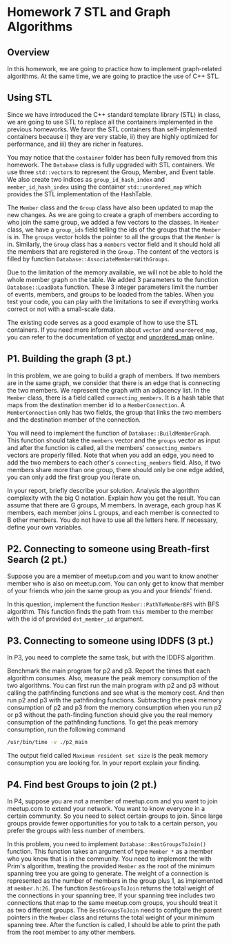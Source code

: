 # Homework 7 STL and Graph Algorithms

## Overview

In this homework, we are going to practice how to implement graph-related algorithms. At the same time, 
we are going to practice the use of C++ STL.

## Using STL

Since we have introduced the C++ standard template library (STL) in class, we are going to use STL to replace 
all the containers implemented in the previous homeworks. We favor the STL containers than self-implemented 
containers because
i) they are very stable, ii) they are highly optimized for performance, and iii) they are richer in features.

You may notice that the `container` folder has been fully removed from this homework. The `Database` class is 
fully upgraded with STL containers. We use three `std::vector`s to represent the Group, Member, and Event table. 
We also  create two indices as `group_id_hash_index` and `member_id_hash_index` using the container 
`std::unordered_map` which provides the STL implementation of the HashTable.

The `Member` class and the `Group` class have also been updated to map the new changes. As we are going to 
create a graph of members according to who join the same group, we added a few vectors to the classes. In 
`Member` class, we have a `group_ids` field telling the ids of the groups that the `Member` is in. The `groups` 
vector holds the pointer to all the groups that the `Member` is in.  Similarly, the `Group` class has a `members`
vector field and it should hold all the members that are registered in the `Group`. The content of the vectors 
is filled by function `Database::AssociateMembersWithGroups`.

Due to the limitation of the memory available, we will not be able to hold the whole member graph on the table. 
We added 3 parameters to the function `Database::LoadData` function. These 3 integer parameters limit the number
of events, members, and groups to be loaded from the tables. When you test your code, you can play with the 
limitations to see if everything works correct or not with a small-scale data.

The existing code serves as a good example of how to use the STL
containers.  If you need more information about `vector` and `unordered_map`, you can refer to the documentation of
[vector](http://www.cplusplus.com/reference/vector/vector/) and
[unordered_map](http://www.cplusplus.com/reference/unordered_map/unordered_map/)
online.

## P1. Building the graph (3 pt.)

In this problem, we are going to build a graph of members. If two members are in the same graph, we consider 
that there is an edge that is connecting the two members. We represent the graph with an adjacency list. In the 
`Member` class, there is a field called `connecting_members`. It is a hash table that maps from
the destination member id to a `MemberConnection`. A `MemberConnection` only has two fields, the group that 
links the two members and the destination member of the connection.

You will need to implement the function of `Database::BuildMemberGraph`. This function should take the `members`
vector and the `groups` vector as input and after the function is called, all the members' `connecting_members` 
vectors are properly filled. Note that when you add an edge, you need to add the two members to each other's
`connecting_members` field. Also, if two members share more than one group, there should only be one edge added, 
you can only add the first group you iterate on.

In your report, briefly describe your solution. Analysis the algorithm
complexity with the big O notation. Explain how you get the result. You can assume that there are G groups, 
M members. In average, each group has K members, each member joins L groups, and each member is connected to 
B other members. You do not have to use all the letters here. If necessary, define your own variables.

## P2. Connecting to someone using Breath-first Search (2 pt.)

Suppose you are a member of meetup.com and you want to know another member who is also on meetup.com. You can
only get to know that member of your friends who join the same group as you and your friends' friend. 

In this question, implement the function `Member::PathToMemberBFS` with BFS algorithm. This function finds the
path from `this` member to the member with the id of provided `dst_member_id` argument.

## P3. Connecting to someone using IDDFS (3 pt.)

In P3, you need to complete the same task, but with the IDDFS algorithm.

Benchmark the main program for p2 and p3. Report the times that each algorithm consumes. Also, measure the peak 
memory consumption of the two algorithms.  You can first run the main program with p2 and p3 without calling 
the pathfinding functions and see what is the memory cost. And then run p2 and p3 with the pathfinding functions.
Subtracting the peak memory consumption of p2 and p3 from the memory consumption when you run p2 or p3 without the
path-finding function should give you the real memory consumption of the pathfinding functions. To get the peak 
memory consumption, run the following command 

```bash
/usr/bin/time -v ./p2_main
```

The output field called `Maximum resident set size` is the peak memory consumption you are looking for. In 
your report explain your finding.

## P4. Find best Groups to join (2 pt.)

In P4, suppose you are not a member of meetup.com and you want to join meetup.com to extend your network. 
You want to know everyone in a certain community. So you need to select certain groups to join. Since large 
groups provide fewer opportunities for you to talk to a certain person, you prefer the groups with less number
of members.

In this problem, you need to implement `Database::BestGroupsToJoin()` function. This function takes an
argument of type `Member *` as a member who you know that is in the community. You need to implement the
with Prim's algorithm, treating the provided `Member` as the root of the minimum spanning tree you are 
going to generate. The weight of a connection is represented as the number of members in the group plus 1, 
as implemented at `member.h:26`. The function `BestGroupsToJoin` returns the total weight of the connections
in your spanning tree. If your spanning tree includes two connections that map to the same meetup.com groups,
you should treat it as two different groups. The `BestGroupsToJoin` need to configure the parent pointers in 
the `Member` class and returns the total weight of your minimum spanning tree. After the function is called, 
I should be able to print the path from the root member to any other members.
